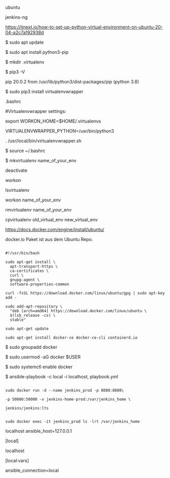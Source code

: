

ubuntu 



jenkins-ng



https://itnext.io/how-to-set-up-python-virtual-environment-on-ubuntu-20-04-a2c7a192938d



$ sudo apt update

$ sudo apt install python3-pip



$ mkdir .virtualenv



$ pip3 -V

pip 20.0.2 from /usr/lib/python3/dist-packages/pip (python 3.8)



$ sudo pip3 install virtualenvwrapper



.bashrc

#Virtualenvwrapper settings:

export WORKON_HOME=$HOME/.virtualenvs

VIRTUALENVWRAPPER_PYTHON=/usr/bin/python3

. /usr/local/bin/virtualenvwrapper.sh



$ source ~/.bashrc



$ mkvirtualenv name_of_your_env



deactivate

workon

lsvirtualenv

workon name_of_your_env

rmvirtualenv name_of_your_env

cpvirtualenv old_virtual_env new_virtual_env


https://docs.docker.com/engine/install/ubuntu/



docker.io Paket ist aus dem Ubuntu Repo.

```

#!/usr/bin/bash

sudo apt-get install \
  apt-transport-https \
  ca-certificates \
  curl \
  gnupg-agent \
  software-properties-common

curl -fsSL https://download.docker.com/linux/ubuntu/gpg | sudo apt-key add -

sudo add-apt-repository \
  "deb [arch=amd64] https://download.docker.com/linux/ubuntu \
  $(lsb_release -cs) \
  stable"

sudo apt-get update

sudo apt-get install docker-ce docker-ce-cli containerd.io

```



$ sudo groupadd docker

$ sudo usermod -aG docker $USER



$ sudo systemctl enable docker



$ ansible-playbook -c local -i localhost, playbook.yml



```

sudo docker run -d --name jenkins_prod -p 8080:8080\

-p 50000:50000 -v jenkins-home-prod:/var/jenkins_home \

jenkins/jenkins:lts

```



```

sudo docker exec -it jenkins_prod ls -lrt /var/jenkins_home

```



localhost ansible_host=127.0.0.1



[local]

localhost



[local:vars]

ansible_connection=local


